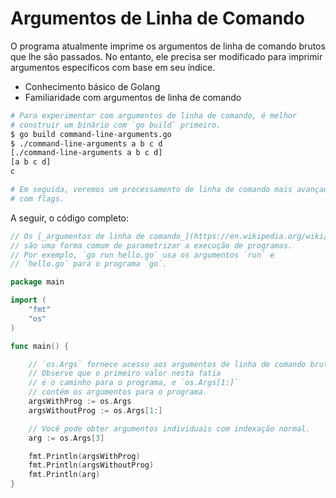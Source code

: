 # Argumentos de Linha de Comando

O programa atualmente imprime os argumentos de linha de comando brutos que lhe são passados. No entanto, ele precisa ser modificado para imprimir argumentos específicos com base em seu índice.

- Conhecimento básico de Golang
- Familiaridade com argumentos de linha de comando

```sh
# Para experimentar com argumentos de linha de comando, é melhor
# construir um binário com `go build` primeiro.
$ go build command-line-arguments.go
$ ./command-line-arguments a b c d
[./command-line-arguments a b c d]
[a b c d]
c

# Em seguida, veremos um processamento de linha de comando mais avançado
# com flags.
```

A seguir, o código completo:

```go
// Os [_argumentos de linha de comando_](https://en.wikipedia.org/wiki/Command-line_interface#Arguments)
// são uma forma comum de parametrizar a execução de programas.
// Por exemplo, `go run hello.go` usa os argumentos `run` e
// `hello.go` para o programa `go`.

package main

import (
	"fmt"
	"os"
)

func main() {

	// `os.Args` fornece acesso aos argumentos de linha de comando brutos.
	// Observe que o primeiro valor nesta fatia
	// é o caminho para o programa, e `os.Args[1:]`
	// contém os argumentos para o programa.
	argsWithProg := os.Args
	argsWithoutProg := os.Args[1:]

	// Você pode obter argumentos individuais com indexação normal.
	arg := os.Args[3]

	fmt.Println(argsWithProg)
	fmt.Println(argsWithoutProg)
	fmt.Println(arg)
}
```
